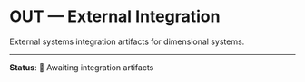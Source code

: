 # OUT — External Integration

External systems integration artifacts for dimensional systems.

---

**Status**: 🚧 Awaiting integration artifacts
